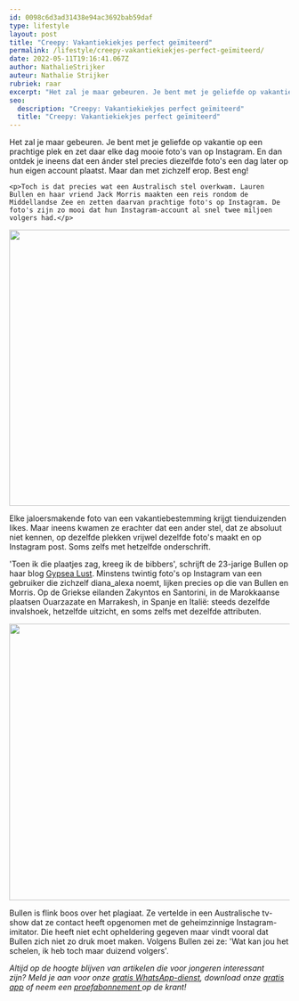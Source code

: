 ```yaml
---
id: 0098c6d3ad31438e94ac3692bab59daf
type: lifestyle
layout: post
title: "Creepy: Vakantiekiekjes perfect geïmiteerd"
permalink: /lifestyle/creepy-vakantiekiekjes-perfect-geïmiteerd/
date: 2022-05-11T19:16:41.067Z
author: NathalieStrijker
auteur: Nathalie Strijker
rubriek: raar
excerpt: "Het zal je maar gebeuren. Je bent met je geliefde op vakantie op een prachtige plek en zet daar elke dag mooie foto's van op Instagram. En dan ontdek je ineens dat een ánder stel precies diezelfde foto's een dag later op hun eigen account plaatst. Maar dan met zichzelf erop. Best eng!  "
seo:
  description: "Creepy: Vakantiekiekjes perfect geïmiteerd"
  title: "Creepy: Vakantiekiekjes perfect geïmiteerd"
---
```

Het zal je maar gebeuren. Je bent met je geliefde op vakantie op een prachtige plek en zet daar elke dag mooie foto's van op Instagram. En dan ontdek je ineens dat een ánder stel precies diezelfde foto's een dag later op hun eigen account plaatst. Maar dan met zichzelf erop. Best eng!  

    <p>Toch is dat precies wat een Australisch stel overkwam. Lauren Bullen en haar vriend Jack Morris maakten een reis rondom de Middellandse Zee en zetten daarvan prachtige foto's op Instagram. De foto's zijn zo mooi dat hun Instagram-account al snel twee miljoen volgers had.</p>
<p><div class="media media-element-container media-default"><div id="file-26236" class="file file-image file-image-jpeg">

        
  
  <div class="content">
    <img height="496" width="560" class="media-element file-default" src="/sites/default/files/ex9-6_0.jpg" alt="">  </div>

  
</div>
</div>
<p>Elke jaloersmakende foto van een vakantiebestemming krijgt tienduizenden likes. Maar ineens kwamen ze erachter dat een ander stel, dat ze absoluut niet kennen, op dezelfde plekken vrijwel dezelfde foto's maakt en op Instagram post. Soms zelfs met hetzelfde onderschrift.</p>
<p>'Toen ik die plaatjes zag, kreeg ik de bibbers', schrijft de 23-jarige Bullen op haar blog <a href="https://gypsealust.com/2016/11/11/imitation-is-the-sincerest-form-of-flattery/">Gypsea Lust</a>. Minstens twintig foto's op Instagram van een gebruiker die zichzelf diana_alexa noemt, lijken precies op die van Bullen en Morris. Op de Griekse eilanden Zakyntos en Santorini, in de Marokkaanse plaatsen Ouarzazate en Marrakesh, in Spanje en Italië: steeds dezelfde invalshoek, hetzelfde uitzicht, en soms zelfs met dezelfde attributen.</p>
<p><div class="media media-element-container media-default"><div id="file-26237" class="file file-image file-image-jpeg">

        
  
  <div class="content">
    <img height="497" width="560" class="media-element file-default" src="/sites/default/files/ex18.jpg" alt="">  </div>

  
</div>
</div>
<p>Bullen is flink boos over het plagiaat. Ze vertelde in een Australische tv-show dat ze contact heeft opgenomen met de geheimzinnige Instagram-imitator. Die heeft niet echt opheldering gegeven maar vindt vooral dat Bullen zich niet zo druk moet maken. Volgens Bullen zei ze: 'Wat kan jou het schelen, ik heb toch maar duizend volgers'. </p>
<p><em>Altijd op de hoogte blijven van artikelen die voor jongeren interessant zijn? Meld je aan voor onze </em><a href="/whatsapp"><em>gratis WhatsApp-dienst</em></a><em>, download onze </em><a href="/app"><em>gratis app</em></a><em> of neem een </em><a href="https://abonneren.sevendays.nl/abonneren/abonnementen/ae/artikel"><em>proefabonnement </em></a><em>op de krant!</em></p>  
